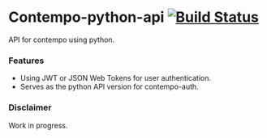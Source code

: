# Contempo-python-api [![Build Status](https://travis-ci.org/therealedsheenan/contempo-python-api.svg?branch=master)](https://travis-ci.org/therealedsheenan/contempo-python-api)
API for contempo using python.

### Features
- Using JWT or JSON Web Tokens for user authentication.
- Serves as the python API version for contempo-auth.

### Disclaimer
Work in progress.